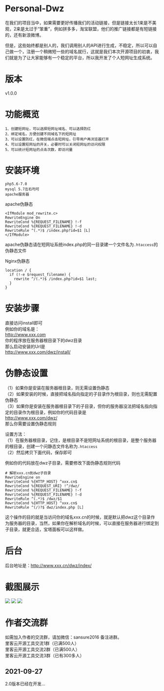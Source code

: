 # Personal-Dwz
在我们的项目当中，如果需要更好传播我们的活动链接，但是链接太长1来是不美观，2来是太过于“笨重”，例如拼多多，淘宝联盟，他们的推广链接都是有短链接的，还有新浪微博。

但是，这些始终都是别人的，我们调用别人的API进行生成，不稳定，所以可以自己做一个，注册一个稍微短一些的域名就行，这就是我们本次开源项目的初衷，我们就是为了让大家能够有一个稳定的平台，所以我开发了个人短网址生成系统。

# 版本
v1.0.0

# 功能概览
`1、创建短网址，可以选择短网址域名、可以选择防红`<br/>
`2、绑定域名，方便创建不同域名下的短网址`<br/>
`3、可以设置防红，在微信端点击短网址，引导用户再浏览器打开`<br/>
`4、可以设置短网址的开关，必要时可以关闭短网址的访问权限`<br/>
`5、可以统计短网址的点击次数，即访问量`<br/>

# 安装环境
`php5.6-7.0`<br/>
`mysql 5.7左右均可`<br/>
`apache服务器`<br/>

apache伪静态

```
<IfModule mod_rewrite.c>
RewriteEngine On
RewriteCond %{REQUEST_FILENAME} !-f
RewriteCond %{REQUEST_FILENAME} !-d
RewriteRule ^(.*)$ /index.php?id=$1 [L]
</IfModule>
```

apache伪静态请在短网址系统index.php的同一目录建一个文件名为`.htaccess`的伪静态文件

Nginx伪静态
```
location / {
  if (!-e $request_filename) {
    rewrite ^/(.*)$ /index.php?id=$1 last;
  }
}
```

# 安装步骤
直接访问install即可<br/>
例如你的域名是：<br/>
http://www.xxx.com<br/>
你的程序放在服务器根目录下的dwz目录<br/>
那么启动安装的Url是<br/>
http://www.xxx.com/dwz/install/<br/>

# 伪静态设置
（1）如果你是安装在服务器根目录，则无需设置伪静态<br/>
（2）如果安装的时候，直接把域名指向指定的子目录作为根目录，则也无需配置伪静态<br/>
（3）如果你是安装在服务器根目录下的子目录，但你的服务器没法把域名指向指定的目录作为根目录，例如你的代码目录是<br/>
http://www.xxx.com/dwz/<br/>
那么你需要设置伪静态规则<br/>

设置方法：<br/>
（1）在服务器根目录，记住，是根目录不是短网址系统的根目录，是整个服务器的根目录，创建一个问静态文件名称为` .htaccess ` <br/>
（2）然后拷贝下面代码，保存即可<br/>

例如你的代码放在dwz子目录，需要修改下面伪静态规则代码

```
# 解析xxx.cn到dwz子目录
RewriteEngine on 
RewriteCond %{HTTP_HOST} ^xxx.cn$ 
RewriteCond %{REQUEST_URI} !^/dwz/ 
RewriteCond %{REQUEST_FILENAME} !-f 
RewriteCond %{REQUEST_FILENAME} !-d 
RewriteRule ^(.*)$ /dwz/$1 
RewriteCond %{HTTP_HOST} ^xxx.cn$ 
RewriteRule ^(/)?$ dwz/index.php [L]
```

这个操作的目的就是当访问你的域名xxx.cn的时候，就是默认把dwz这个目录作为服务器的目录，当然，如果你在解析域名的时候，可以直接在服务器进行绑定到子目录，就更合适，宝塔面板可以这样做。

# 后台
后台地址是：http://www.xxx.cn/dwz/index/

# 截图展示
<img src="https://github.com/likeyun/TANKING/blob/master/%E5%BE%AE%E4%BF%A1%E6%88%AA%E5%9B%BE_20201107145319.png?raw=true"/>
<img src="https://github.com/likeyun/TANKING/blob/master/%E5%BE%AE%E4%BF%A1%E6%88%AA%E5%9B%BE_20201107145328.png?raw=true"/>
<img src="https://github.com/likeyun/TANKING/blob/master/%E5%BE%AE%E4%BF%A1%E6%88%AA%E5%9B%BE_20201107145335.png?raw=true"/>

# 作者交流群
如需加入作者的交流群，请加微信：sansure2016 备注进群。<br/>
里客云开源工具交流1群（已满500人）<br/>
里客云开源工具交流2群（已满500人）<br/>
里客云开源工具交流3群（已有300多人）

2021-09-27
---
2.0版本已经在开发...
